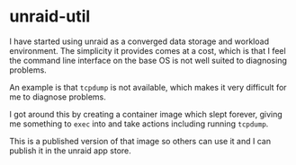 # unraid-util

I have started using unraid as a converged data storage and workload environment. 
The simplicity it provides comes at a cost, which is that I feel the command line interface on the base OS is not well suited to diagnosing problems.

An example is that `tcpdump` is not available, which makes it very difficult for me to diagnose problems.

I got around this by creating a container image which slept forever, giving me something to `exec` into and take actions including running `tcpdump`.

This is a published version of that image so others can use it and I can publish it in the unraid app store.
